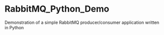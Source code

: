 # RabbitMQ_Python_Demo
 Demonstration of a simple RabbitMQ producer/consumer application written in Python
